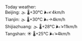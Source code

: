 Today weather:  
Beijing: 🌫  🌡️+30°C 🌬️↙4km/h  
Tianjin: 🌫  🌡️+30°C 🌬️→4km/h  
Shijiazhuang: 🌫  🌡️+28°C 🌬️↘11km/h  
Tangshan: ☀️   🌡️+25°C 🌬️↘4km/h  
